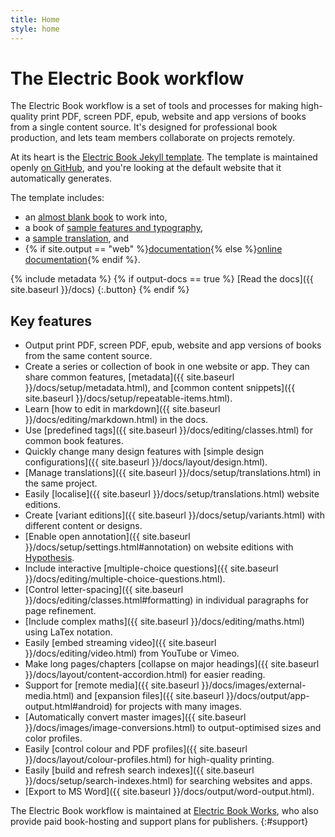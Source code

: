 ```yaml
---
title: Home
style: home
---
```


# The Electric Book workflow

The Electric Book workflow is a set of tools and processes for making high-quality print PDF, screen PDF, epub, website and app versions of books from a single content source. It's designed for professional book production, and lets team members collaborate on projects remotely.

At its heart is the [Electric Book Jekyll template](https://github.com/electricbookworks/electric-book). The template is maintained openly [on GitHub](https://github.com/electricbookworks/electric-book), and you're looking at the default website that it automatically generates.

The template includes:

- an [almost blank book](book/text/0-3-contents.html) to work into,
- a book of [sample features and typography](samples/text/00-05-contents-page.html),
- a [sample translation](samples/fr/text/00-05-contents-page.html), and
- {% if site.output == "web" %}[documentation](docs/index.html){% else %}[online documentation](http://electricbook.works/docs/index.html){% endif %}.

{% include metadata %}
{% if output-docs == true %}
[Read the docs]({{ site.baseurl }}/docs)
{:.button}
{% endif %}

## Key features

- Output print PDF, screen PDF, epub, website and app versions of books from the same content source.
- Create a series or collection of book in one website or app. They can share common features, [metadata]({{ site.baseurl }}/docs/setup/metadata.html), and [common content snippets]({{ site.baseurl }}/docs/setup/repeatable-items.html).
- Learn [how to edit in markdown]({{ site.baseurl }}/docs/editing/markdown.html) in the docs.
- Use [predefined tags]({{ site.baseurl }}/docs/editing/classes.html) for common book features.
- Quickly change many design features with [simple design configurations]({{ site.baseurl }}/docs/layout/design.html).
- [Manage translations]({{ site.baseurl }}/docs/setup/translations.html) in the same project.
- Easily [localise]({{ site.baseurl }}/docs/setup/translations.html) website editions.
- Create [variant editions]({{ site.baseurl }}/docs/setup/variants.html) with different content or designs.
- [Enable open annotation]({{ site.baseurl }}/docs/setup/settings.html#annotation) on website editions with [Hypothesis](https://hypothes.is).
- Include interactive [multiple-choice questions]({{ site.baseurl }}/docs/editing/multiple-choice-questions.html).
- [Control letter-spacing]({{ site.baseurl }}/docs/editing/classes.html#formatting) in individual paragraphs for page refinement.
- [Include complex maths]({{ site.baseurl }}/docs/editing/maths.html) using LaTex notation.
- Easily [embed streaming video]({{ site.baseurl }}/docs/editing/video.html) from YouTube or Vimeo.
- Make long pages/chapters [collapse on major headings]({{ site.baseurl }}/docs/layout/content-accordion.html) for easier reading.
- Support for [remote media]({{ site.baseurl }}/docs/images/external-media.html) and [expansion files]({{ site.baseurl }}/docs/output/app-output.html#android) for projects with many images.
- [Automatically convert master images]({{ site.baseurl }}/docs/images/image-conversions.html) to output-optimised sizes and color profiles.
- Easily [control colour and PDF profiles]({{ site.baseurl }}/docs/layout/colour-profiles.html) for high-quality printing.
- Easily [build and refresh search indexes]({{ site.baseurl }}/docs/setup/search-indexes.html) for searching websites and apps.
- [Export to MS Word]({{ site.baseurl }}/docs/output/word-output.html).

The Electric Book workflow is maintained at [Electric Book Works](http://electricbookworks.com), who also provide paid book-hosting and support plans for publishers.
{:#support}

<!-- Remove these comment tags to activate a project home page for your book project

{% include metadata %}

# {{ project-name }}

{{ project-description }}

{% for book in site.data.meta.works %}
*[{{ book.title }}]({{ book.directory }}/text/{{ book.products.web.start-page }}.html)*
{% endfor %}

-->
